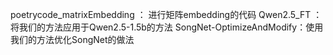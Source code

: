 poetrycode_matrixEmbedding ： 进行矩阵embedding的代码
Qwen2.5_FT ： 将我们的方法应用于Qwen2.5-1.5b的方法
SongNet-OptimizeAndModify：使用我们的方法优化SongNet的做法